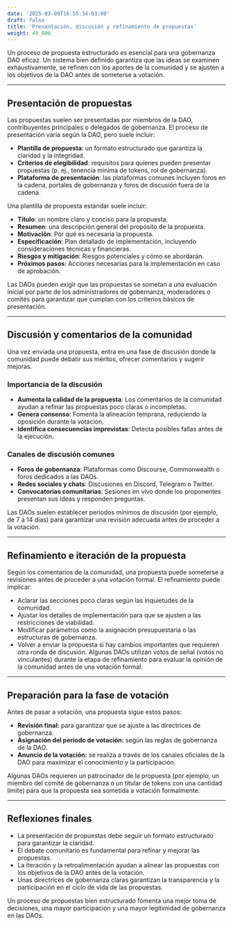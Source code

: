 ```yaml
---
date: '2025-03-09T16:55:34-03:00'
draft: false
title: 'Presentación, discusión y refinamiento de propuestas'
weight: 49_000
---
```


Un proceso de propuesta estructurado es esencial para una gobernanza DAO eficaz. Un sistema bien definido garantiza que las ideas se examinen exhaustivamente, se refinen con los aportes de la comunidad y se ajusten a los objetivos de la DAO antes de someterse a votación.

---

## **Presentación de propuestas**

Las propuestas suelen ser presentadas por miembros de la DAO, contribuyentes principales o delegados de gobernanza. El proceso de presentación varía según la DAO, pero suele incluir:

- **Plantilla de propuesta**: un formato estructurado que garantiza la claridad y la integridad.
- **Criterios de elegibilidad**: requisitos para quienes pueden presentar propuestas (p. ej., tenencia mínima de tokens, rol de gobernanza).
- **Plataforma de presentación**: las plataformas comunes incluyen foros en la cadena, portales de gobernanza y foros de discusión fuera de la cadena.

Una plantilla de propuesta estándar suele incluir:

- **Título**: un nombre claro y conciso para la propuesta.
- **Resumen**: una descripción general del propósito de la propuesta. 
- **Motivación**: Por qué es necesaria la propuesta.
- **Especificación**: Plan detallado de implementación, incluyendo consideraciones técnicas y financieras.
- **Riesgos y mitigación**: Riesgos potenciales y cómo se abordarán.
- **Próximos pasos**: Acciones necesarias para la implementación en caso de aprobación.

Las DAOs pueden exigir que las propuestas se sometan a una evaluación inicial por parte de los administradores de gobernanza, moderadores o comités para garantizar que cumplan con los criterios básicos de presentación.

---

## **Discusión y comentarios de la comunidad**

Una vez enviada una propuesta, entra en una fase de discusión donde la comunidad puede debatir sus méritos, ofrecer comentarios y sugerir mejoras.

### **Importancia de la discusión**

- **Aumenta la calidad de la propuesta**: Los comentarios de la comunidad ayudan a refinar las propuestas poco claras o incompletas.
- **Genera consenso**: Fomenta la alineación temprana, reduciendo la oposición durante la votación.
- **Identifica consecuencias imprevistas**: Detecta posibles fallas antes de la ejecución.

### **Canales de discusión comunes**

- **Foros de gobernanza**: Plataformas como Discourse, Commonwealth o foros dedicados a las DAOs.
- **Redes sociales y chats**: Discusiones en Discord, Telegram o Twitter.
- **Convocatorias comunitarias**: Sesiones en vivo donde los proponentes presentan sus ideas y responden preguntas.

Las DAOs suelen establecer periodos mínimos de discusión (por ejemplo, de 7 a 14 días) para garantizar una revisión adecuada antes de proceder a la votación.

---

## **Refinamiento e iteración de la propuesta**

Según los comentarios de la comunidad, una propuesta puede someterse a revisiones antes de proceder a una votación formal. El refinamiento puede implicar:

- Aclarar las secciones poco claras según las inquietudes de la comunidad.
- Ajustar los detalles de implementación para que se ajusten a las restricciones de viabilidad.
- Modificar parámetros como la asignación presupuestaria o las estructuras de gobernanza.
- Volver a enviar la propuesta si hay cambios importantes que requieren otra ronda de discusión. Algunas DAOs utilizan votos de señal (votos no vinculantes) durante la etapa de refinamiento para evaluar la opinión de la comunidad antes de una votación formal.

---

## **Preparación para la fase de votación**

Antes de pasar a votación, una propuesta sigue estos pasos:

- **Revisión final:** para garantizar que se ajuste a las directrices de gobernanza.
- **Asignación del periodo de votación:** según las reglas de gobernanza de la DAO.
- **Anuncio de la votación:** se realiza a través de los canales oficiales de la DAO para maximizar el conocimiento y la participación.

Algunas DAOs requieren un patrocinador de la propuesta (por ejemplo, un miembro del comité de gobernanza o un titular de tokens con una cantidad límite) para que la propuesta sea sometida a votación formalmente.

---

## **Reflexiones finales**

- La presentación de propuestas debe seguir un formato estructurado para garantizar la claridad.
- El debate comunitario es fundamental para refinar y mejorar las propuestas.
- La iteración y la retroalimentación ayudan a alinear las propuestas con los objetivos de la DAO antes de la votación. 
- Unas directrices de gobernanza claras garantizan la transparencia y la participación en el ciclo de vida de las propuestas.

Un proceso de propuestas bien estructurado fomenta una mejor toma de decisiones, una mayor participación y una mayor legitimidad de gobernanza en las DAOs.